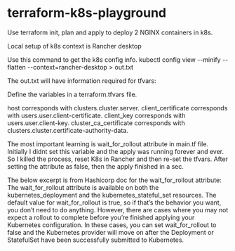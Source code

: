 # terraform-k8s-playground

Use terraform init, plan and apply to deploy 2 NGINX containers in k8s.

Local setup of k8s context is Rancher desktop

Use this command to get the k8s config info.
kubectl config view --minify  --flatten --context=rancher-desktop > out.txt

The out.txt will have information required for tfvars:

Define the variables in a terraform.tfvars file.

host corresponds with clusters.cluster.server.
client_certificate corresponds with users.user.client-certificate.
client_key corresponds with users.user.client-key.
cluster_ca_certificate corresponds with clusters.cluster.certificate-authority-data.

The most important learning is wait_for_rollout attribute in main.tf file. Initially I didnt set this variable and the apply was running forever and ever. So I killed the process, reset K8s in Rancher and then re-set the tfvars. After setting the attribute as false, then the apply finished in a sec.

The below excerpt is from Hashicorp doc for the wait_for_rollout attribute:
The wait_for_rollout attribute is available on both the kubernetes_deployment and the kubernetes_stateful_set resources. The default value for wait_for_rollout is true, so if that’s the behavior you want, you don’t need to do anything. However, there are cases where you may not expect a rollout to complete before you’re finished applying your Kubernetes configuration. In these cases, you can set wait_for_rollout to false and the Kubernetes provider will move on after the Deployment or StatefulSet have been successfully submitted to Kubernetes.